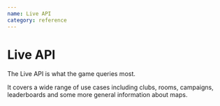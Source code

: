 ```yaml
---
name: Live API
category: reference
---
```


# Live API

The Live API is what the game queries most.

It covers a wide range of use cases including clubs, rooms, campaigns, leaderboards and some more general information about maps.
